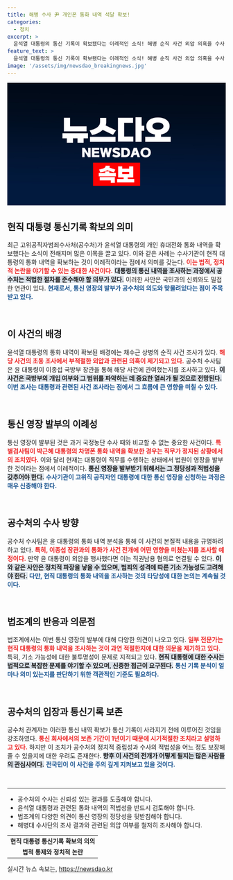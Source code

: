 ```yaml
---
title: 해병 수사 尹 개인폰 통화 내역 석달 확보!
categories:
  - 정치
excerpt: >
  윤석열 대통령의 통신 기록이 확보됐다는 이례적인 소식! 해병 순직 사건 외압 의혹을 수사 중인 공수처가 통화 내역을 분석하며 대통령의 관여 여부를 정조준하고 있다. 아직 끝나지 않은 이 사건의 전말은? 클릭해 확인하세요!
feature_text: >
  윤석열 대통령의 통신 기록이 확보됐다는 이례적인 소식! 해병 순직 사건 외압 의혹을 수사 중인 공수처가 통화 내역을 분석하며 대통령의 관여 여부를 정조준하고 있다. 아직 끝나지 않은 이 사건의 전말은? 클릭해 확인하세요!
image: '/assets/img/newsdao_breakingnews.jpg'
---
```


<p><img src="/assets/img/newsdao_breakingnews.jpg" alt="koreaapp 속보" /></p>

<h2 data-ke-size="size26">현직 대통령 통신기록 확보의 의미</h2>

<p data-ke-size="size16">최근 고위공직자범죄수사처(공수처)가 윤석열 대통령의 개인 휴대전화 통화 내역을 확보했다는 소식이 전해지며 많은 이목을 끌고 있다. 이와 같은 사례는 수사기관이 현직 대통령의 통화 내역을 확보하는 것이 이례적이라는 점에서 의미를 갖는다. <b><span style="color: #ee2323;">이는 법적, 정치적 논란을 야기할 수 있는 중대한 사건이다.</span></b> <b><span style="background-color: #21538527;">대통령의 통신 내역을 조사하는 과정에서 공수처는 적법한 절차를 준수해야 할 의무가 있다.</span></b> 이러한 사안은 국민과의 신뢰와도 밀접한 연관이 있다. <b><span style="color: #1a5490;">현재로서, 통신 영장의 발부가 공수처의 의도와 맞물려있다는 점이 주목받고 있다.</span></b></p>

<p data-ke-size="size16">&nbsp;</p>

<h2 data-ke-size="size26">이 사건의 배경</h2>

<p data-ke-size="size16">윤석열 대통령의 통화 내역이 확보된 배경에는 채수근 상병의 순직 사건 조사가 있다. <b><span style="color: #ee2323;">해당 사건의 초동 조사에서 부적절한 외압과 관련된 의혹이 제기되고 있다.</span></b> 공수처 수사팀은 윤 대통령이 이종섭 국방부 장관을 통해 해당 사건에 관여했는지를 조사하고 있다. <b><span style="background-color: #21538527;">이 사건은 국방부의 개입 여부와 그 범위를 파악하는 데 중요한 열쇠가 될 것으로 전망된다.</span></b> <b><span style="color: #1a5490;">이번 조사는 대통령과 관련된 사건 조사라는 점에서 그 흐름에 큰 영향을 미칠 수 있다.</span></b></p>

<p data-ke-size="size16">&nbsp;</p>

<h2 data-ke-size="size26">통신 영장 발부의 이례성</h2>

<p data-ke-size="size16">통신 영장이 발부된 것은 과거 국정농단 수사 때와 비교할 수 없는 중요한 사건이다. <b><span style="color: #ee2323;">특별검사팀이 박근혜 대통령의 차명폰 통화 내역을 확보한 경우는 직무가 정지된 상황에서의 조치였다.</span></b> 이와 달리 현재는 대통령이 직무를 수행하는 상태에서 법원이 영장을 발부한 것이라는 점에서 이례적이다. <b><span style="background-color: #21538527;">통신 영장을 발부받기 위해서는 그 정당성과 적법성을 갖추어야 한다.</span></b> <b><span style="color: #1a5490;">수사기관이 고위직 공직자인 대통령에 대한 통신 영장을 신청하는 과정은 매우 신중해야 한다.</span></b></p>

<p data-ke-size="size16">&nbsp;</p>

<h2 data-ke-size="size26">공수처의 수사 방향</h2>

<p data-ke-size="size16">공수처 수사팀은 윤 대통령의 통화 내역 분석을 통해 이 사건의 본질적 내용을 규명하려 하고 있다. <b><span style="color: #ee2323;">특히, 이종섭 장관과의 통화가 사건 전개에 어떤 영향을 미쳤는지를 조사할 예정이다.</span></b> 만약 윤 대통령이 외압을 행사했다면 이는 직권남용 혐의로 연결될 수 있다. <b><span style="background-color: #21538527;">이와 같은 사안은 정치적 파장을 낳을 수 있으며, 범죄의 성격에 따른 기소 가능성도 고려해야 한다.</span></b> <b><span style="color: #1a5490;">다만, 현직 대통령의 통화 내역을 조사하는 것의 타당성에 대한 논의는 계속될 것이다.</span></b></p>

<p data-ke-size="size16">&nbsp;</p>

<h2 data-ke-size="size26">법조계의 반응과 의문점</h2>

<p data-ke-size="size16">법조계에서는 이번 통신 영장의 발부에 대해 다양한 의견이 나오고 있다. <b><span style="color: #ee2323;">일부 전문가는 현직 대통령의 통화 내역을 조사하는 것이 과연 적절한지에 대한 의문을 제기하고 있다.</span></b> 특히, 기소 가능성에 대한 불투명성이 문제로 지적되고 있다. <b><span style="background-color: #21538527;">현직 대통령에 대한 수사는 법적으로 복잡한 문제를 야기할 수 있으며, 신중한 접근이 요구된다.</span></b> <b><span style="color: #1a5490;">통신 기록 분석이 얼마나 의미 있는지를 판단하기 위한 객관적인 기준도 필요하다.</span></b></p>

<p data-ke-size="size16">&nbsp;</p>

<h2 data-ke-size="size26">공수처의 입장과 통신기록 보존</h2>

<p data-ke-size="size16">공수처 관계자는 이러한 통신 내역 확보가 통신 기록이 사라지기 전에 이루어진 것임을 강조하였다. <b><span style="color: #ee2323;">통신 회사에서의 보존 기간이 1년이기 때문에 시기적절한 조치라고 설명하고 있다.</span></b> 하지만 이 조치가 공수처의 정치적 중립성과 수사의 적법성을 어느 정도 보장해줄 수 있을지에 대한 우려도 존재한다. <b><span style="background-color: #21538527;">향후 이 사건의 전개가 어떻게 될지는 많은 사람들의 관심사이다.</span></b> <b><span style="color: #1a5490;">전국민이 이 사건을 주의 깊게 지켜보고 있을 것이다.</span></b></p>

<p data-ke-size="size16">&nbsp;</p>

<hr>

<ul>
<li>공수처의 수사는 신뢰성 있는 결과를 도출해야 합니다.</li>
<li>윤석열 대통령과 관련된 통화 내역의 적법성을 반드시 검토해야 합니다.</li>
<li>법조계의 다양한 의견이 통신 영장의 정당성을 뒷받침해야 합니다.</li>
<li>해병대 수사단의 조사 결과와 관련된 외압 여부를 철저히 조사해야 합니다.</li>
</ul>

<table style="width: 100%;">
<tr>
<td style="text-align: center; height: 17px;"><b>현직 대통령 통신기록 확보의 의의</b></td>
</tr>
<tr>
<td style="text-align: center; height: 17px;"><b>법적 통제와 정치적 논란</b></td>
</tr>
</table>
실시간 뉴스 속보는, <a href="https://newsdao.kr" rel="dofollow">https://newsdao.kr</a>


